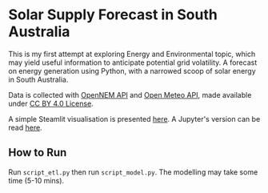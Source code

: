 # Solar Supply Forecast in South Australia

This is my first attempt at exploring Energy and Environmental topic, which may yield useful information to anticipate potential grid volatility. A forecast on energy generation using Python, with a narrowed scoop of solar energy in South Australia.

Data is collected with [OpenNEM API](https://opennem.org.au/) and [Open Meteo API](https://open-meteo.com/), made available under [CC BY 4.0 License](https://creativecommons.org/licenses/by/4.0/).

A simple Steamlit visualisation is presented [here](https://shuuheialb-solar-supply-forecast-script-model-cakycc.streamlit.app/). A Jupyter's version can be read [here](https://nbviewer.org/github/ShuuheiAlb/solar-supply-forecast/blob/main/nb.ipynb).

## How to Run

Run `script_etl.py` then run `script_model.py`. The modelling may take some time (5-10 mins).